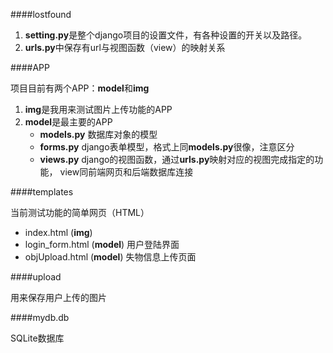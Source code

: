 ####lostfound

1. **setting.py**是整个django项目的设置文件，有各种设置的开关以及路径。
2. **urls.py**中保存有url与视图函数（view）的映射关系
   
####APP

项目目前有两个APP：**model**和**img**
1. **img**是我用来测试图片上传功能的APP
2. **model**是最主要的APP
    - **models.py** 数据库对象的模型
    - **forms.py**  django表单模型，格式上同**models.py**很像，注意区分
    - **views.py** django的视图函数，通过**urls.py**映射对应的视图完成指定的功能，
    view同前端网页和后端数据库连接
    
####templates

当前测试功能的简单网页（HTML）
- index.html (**img**)
- login_form.html (**model**) 用户登陆界面
- objUpload.html (**model**) 失物信息上传页面

####upload

用来保存用户上传的图片

####mydb.db

SQLite数据库

    
